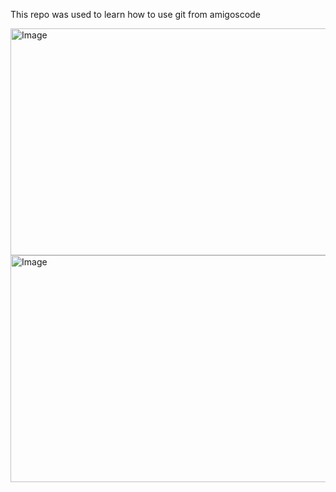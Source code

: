 This repo was used to learn how to use git from amigoscode


<img width="645" height="363" alt="Image" src="https://github.com/user-attachments/assets/5c61e218-c024-4f75-8e8f-d0babe7b2526" />
<br>
<img width="645" height="363" alt="Image" src="https://github.com/user-attachments/assets/5c61e218-c024-4f75-8e8f-d0babe7b2526" />
